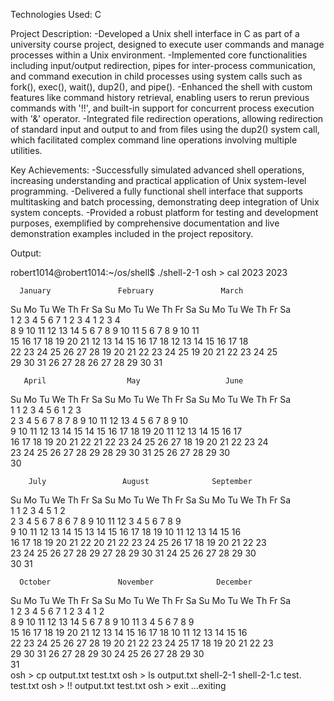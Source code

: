 Technologies Used: C

Project Description:
-Developed a Unix shell interface in C as part of a university course project, designed to execute user commands and manage processes within a Unix environment.
-Implemented core functionalities including input/output redirection, pipes for inter-process communication, and command execution in child processes using system calls such as fork(), exec(), wait(), dup2(), and pipe().
-Enhanced the shell with custom features like command history retrieval, enabling users to rerun previous commands with '!!', and built-in support for concurrent process execution with '&' operator.
-Integrated file redirection operations, allowing redirection of standard input and output to and from files using the dup2() system call, which facilitated complex command line operations involving multiple utilities.


Key Achievements:
-Successfully simulated advanced shell operations, increasing understanding and practical application of Unix system-level programming.
-Delivered a fully functional shell interface that supports multitasking and batch processing, demonstrating deep integration of Unix system concepts.
-Provided a robust platform for testing and development purposes, exemplified by comprehensive documentation and live demonstration examples included in the project repository.


Output:

robert1014@robert1014:~/os/shell$ ./shell-2-1
osh > cal 2023
                            2023
                            
      January               February               March          
Su Mo Tu We Th Fr Sa  Su Mo Tu We Th Fr Sa  Su Mo Tu We Th Fr Sa  
 1  2  3  4  5  6  7            1  2  3  4            1  2  3  4  
 8  9 10 11 12 13 14   5  6  7  8  9 10 11   5  6  7  8  9 10 11  
15 16 17 18 19 20 21  12 13 14 15 16 17 18  12 13 14 15 16 17 18  
22 23 24 25 26 27 28  19 20 21 22 23 24 25  19 20 21 22 23 24 25  
29 30 31              26 27 28              26 27 28 29 30 31     
                                                                  

       April                  May                   June          
Su Mo Tu We Th Fr Sa  Su Mo Tu We Th Fr Sa  Su Mo Tu We Th Fr Sa  
                   1      1  2  3  4  5  6               1  2  3  
 2  3  4  5  6  7  8   7  8  9 10 11 12 13   4  5  6  7  8  9 10  
 9 10 11 12 13 14 15  14 15 16 17 18 19 20  11 12 13 14 15 16 17  
16 17 18 19 20 21 22  21 22 23 24 25 26 27  18 19 20 21 22 23 24  
23 24 25 26 27 28 29  28 29 30 31           25 26 27 28 29 30     
30                                                                

        July                 August              September        
Su Mo Tu We Th Fr Sa  Su Mo Tu We Th Fr Sa  Su Mo Tu We Th Fr Sa  
                   1         1  2  3  4  5                  1  2  
 2  3  4  5  6  7  8   6  7  8  9 10 11 12   3  4  5  6  7  8  9  
 9 10 11 12 13 14 15  13 14 15 16 17 18 19  10 11 12 13 14 15 16  
16 17 18 19 20 21 22  20 21 22 23 24 25 26  17 18 19 20 21 22 23  
23 24 25 26 27 28 29  27 28 29 30 31        24 25 26 27 28 29 30  
30 31                                                             

      October               November              December        
Su Mo Tu We Th Fr Sa  Su Mo Tu We Th Fr Sa  Su Mo Tu We Th Fr Sa  
 1  2  3  4  5  6  7            1  2  3  4                  1  2  
 8  9 10 11 12 13 14   5  6  7  8  9 10 11   3  4  5  6  7  8  9  
15 16 17 18 19 20 21  12 13 14 15 16 17 18  10 11 12 13 14 15 16  
22 23 24 25 26 27 28  19 20 21 22 23 24 25  17 18 19 20 21 22 23  
29 30 31              26 27 28 29 30        24 25 26 27 28 29 30  
                                            31                    
osh > cp output.txt test.txt
osh > ls
output.txt  shell-2-1  shell-2-1.c  test.  test.txt
osh > !!
output.txt  test.txt
osh > exit
                ...exiting
